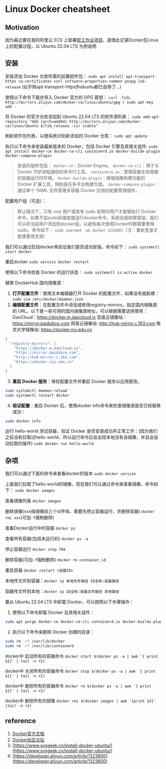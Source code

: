 # Linux Docker cheatsheet

## Motivation

因为最近要在我的阿里云 ECS 上部署[软工作业项目](https://github.com/wi1sonh/cloudmall)，遂借此记录Docker在Linux上的配置过程，以 Ubuntu 22.04 LTS 为例说明

## 安装

安装添加 Docker 仓库所需的前置软件包：
`sudo apt install apt-transport-https ca-certificates curl software-properties-common gnupg lsb-release`
(似乎除apt-transport-https外ubuntu都已自带了...)

使用以下命令下载并导入 Docker 官方的 GPG 密钥：
`curl -fsSL http://mirrors.aliyun.com/docker-ce/linux/ubuntu/gpg | sudo apt-key add -`

将 Docker 的官方仓库添加到 Ubuntu 22.04 LTS 的软件源列表：
`sudo add-apt-repository "deb [arch=amd64] http://mirrors.aliyun.com/docker-ce/linux/ubuntu $(lsb_release -cs) stable"`

刷新软件包列表，以便系统识别新添加的 Docker 仓库：
`sudo apt update`

执行以下命令来安装最新版本的 Docker，包括 Docker 引擎及其相关组件:
`sudo apt install docker-ce docker-ce-cli containerd.io docker-buildx-plugin docker-compose-plugin`

> 安装的组件包括：
> `docker-ce`：Docker Engine。
> `docker-ce-cli`：用于与 Docker 守护进程通信的命令行工具。
> `containerd.io`：管理容器生命周期的容器运行时环境。
> `docker-buildx-plugin`：增强镜像构建功能的 Docker 扩展工具，特别是在多平台构建方面。
> `docker-compose-plugin`：通过单个 YAML 文件管理多容器 Docker 应用的配置管理插件。

配置用户组（可选）：
> 默认情况下，只有 root 用户或具有 sudo 权限的用户才能够执行 Docker 命令。如果不加sudo前缀直接运行docker命令，系统会报权限错误。我们可以将当前用户添加到docker组，以避免每次使用Docker时都需要使用sudo。命令如下：
> `sudo usermod -aG docker ${USER}`（注：重新登录才能使更改生效）

我们可以通过启动docker来验证我们是否成功安装。命令如下：
`sudo systemctl start docker`

重启docker
`sudo service docker restart`

使用以下命令检查 Docker 的运行状态：
`sudo systemctl is-active docker`

替换 DockerHub 国内镜像源：

1. **打开配置文件**：使用文本编辑器打开 Docker 的配置文件，如果没有就新建：`sudo vim /etc/docker/daemon.json`
2. **编辑配置文件**：在配置文件中添加或修改registry-mirrors，指定国内镜像源的 URL。以下是一些可用的国内镜像源地址，可以根据需要选择使用：
  DaoCloud：https://docker.m.daocloud.io
  百度云镜像站：https://mirror.baidubce.com
  网易云镜像站: http://hub-mirror.c.163.com
  南京大学镜像站: https://docker.nju.edu.cn

```c
{
  "registry-mirrors": [
    "https://docker.m.daocloud.io",
    "https://mirror.baidubce.com",
    "http://hub-mirror.c.163.com",
    "https://docker.nju.edu.cn"
  ]
}
```

3. **重启 Docker 服务**：保存配置文件并重启 Docker 服务以应用更改。

```sh
sudo systemctl daemon-reload
sudo systemctl restart docker
```

4. **验证配置**：重启 Docker 后，使用docker info命令来检查镜像源是否已经替换成功：

```sh
sudo docker info
```

运行 hello-world 测试容器，验证 Docker 是否安装成功并正常工作：(因为我们之前没有拉取过hello-world，所以运行命令后会出现本地没有该镜像，并且会自动拉取的操作)
`sudo docker run hello-world`

## 杂项

我们可以通过下面的命令来查看docker的版本
`sudo docker version`

上面我们拉取了hello-world的镜像，现在我们可以通过命令来查看镜像，命令如下：
`sudo docker images`

查看镜像列表 `docker images`

删除镜像(xxx指镜像前三个id字母，需要先停止容器运行，并删除容器) `docker rmi xxx`(可加`-f`强制删除)

查看Docker运行中的容器 `docker ps`

查看所有容器(包括未运行的) `docker ps -a`

停止容器运行 `docker stop f66`

删除容器(可加`-f`强制删除) `docker rm container_id`

重启容器 `docker restart <容器ID>`

本地传文件到容器：`docker cp 本地文件路径 ID全称:容器路径`

容器传文件到本地：`docker cp ID全称:容器文件路径 本地路径`

要从 Ubuntu 22.04 LTS 中卸载 Docker，可以按照以下步骤操作：

1. 使用以下命令卸载 Docker 及其相关组件：

```sh
sudo apt purge docker-ce docker-ce-cli containerd.io docker-buildx-plugin docker-compose-plugin docker-ce-rootless-extras
```

2. 执行以下命令来删除 Docker 创建的目录：

```sh
sudo rm -rf /var/lib/docker
sudo rm -rf /var/lib/containerd
```

docker中 启动所有的容器命令
`docker start $(docker ps -a | awk '{ print $1}' | tail -n +2)`

docker中 关闭所有的容器命令
`docker stop $(docker ps -a | awk '{ print $1}' | tail -n +2)`

docker中 删除所有的容器命令
`docker rm $(docker ps -a | awk '{ print $1}' | tail -n +2)`

docker中 删除所有的镜像
`docker rmi $(docker images | awk '{print $3}' |tail -n +2)`


## reference

1. [Docker官方文档](https://docs.docker.com/)
2. [Docker社区论坛](https://forums.docker.com/)
3. [https://www.sysgeek.cn/install-docker-ubuntu/](https://www.sysgeek.cn/install-docker-ubuntu/)
4. [https://developer.aliyun.com/article/1323800](https://developer.aliyun.com/article/1323800)
